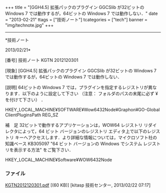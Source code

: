 ﻿+++
title = "[GGH4.5] 拡張パックのプラグイン GGCSlib が32ビットの Windows 7 では動作するが，64ビットの Windows 7 では動作しない．"
date = "2013-02-21"
ttags = ["技術ノート"]
tcategories = ["tech"]
banner = "img/technote.jpg"
+++

-----------------------------------------------------------------------------------------------------------------------------

*技術ノート

2013/02/21*


[番号]
技術ノート KGTN 2012120301

[現象]
[GGH4.5] 拡張パックのプラグイン GGCSlib が32ビットの Windows 7
では動作するが，64ビットの Windows 7 では動作しない．

[説明]
64ビットの Windows 7
では，プラグインを指定するレジストリが異なります．以下のように設定して下さい
（注意： フォルダのパスの末尾に必ず ¥ を付けて下さい） ．

HKEY_LOCAL_MACHINE¥SOFTWARE¥Wow6432Node¥Graphon¥GO-Global
ClientPluginsPath REG_SZ

補　足
32ビットで動作するアプリケーションは，WOW64 レジストリ
リダイレクタによって，64 ビット バージョンのレジストリ
エディタ上で以下のレジストリ
キーへアクセスします．より詳細な情報については，マイクロソフト社の知識ベース
KB305097 "64 ビット バージョンの Windows でシステム
レジストリを表示する方法" をご覧下さい．

HKEY_LOCAL_MACHINE¥Software¥WOW6432Node


### ファイル

 
 


[KGTN2012120301.pdf](http://techreport.kitasp.net/attachments/download/1131/KGTN2012120301.pdf)
 [(60 KB)] [kitasp 技術センター, 2013/02/22
07:17]


 


 

